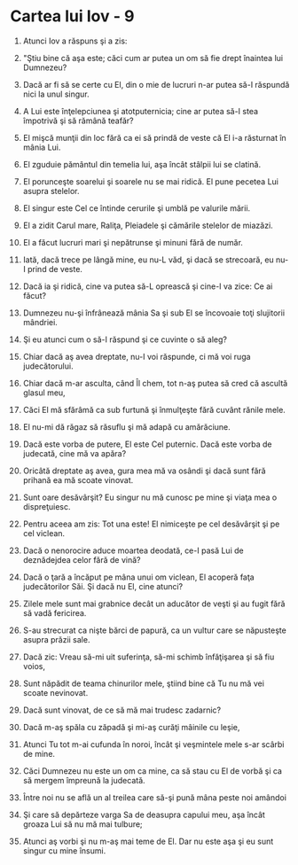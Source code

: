 # Cartea lui Iov - 9

1. Atunci Iov a răspuns şi a zis: 

2. "Ştiu bine că aşa este; căci cum ar putea un om să fie drept înaintea lui Dumnezeu? 

3. Dacă ar fi să se certe cu El, din o mie de lucruri n-ar putea să-I răspundă nici la unul singur. 

4. A Lui este înţelepciunea şi atotputernicia; cine ar putea să-I stea împotrivă şi să rămână teafăr? 

5. El mişcă munţii din loc fără ca ei să prindă de veste că El i-a răsturnat în mânia Lui. 

6. El zguduie pământul din temelia lui, aşa încât stâlpii lui se clatină. 

7. El porunceşte soarelui şi soarele nu se mai ridică. El pune pecetea Lui asupra stelelor. 

8. El singur este Cel ce întinde cerurile şi umblă pe valurile mării. 

9. El a zidit Carul mare, Raliţa, Pleiadele şi cămările stelelor de miazăzi. 

10. El a făcut lucruri mari şi nepătrunse şi minuni fără de număr. 

11. Iată, dacă trece pe lângă mine, eu nu-L văd, şi dacă se strecoară, eu nu-I prind de veste. 

12. Dacă ia şi ridică, cine va putea să-L oprească şi cine-I va zice: Ce ai făcut? 

13. Dumnezeu nu-şi înfrânează mânia Sa şi sub El se încovoaie toţi slujitorii mândriei. 

14. Şi eu atunci cum o să-I răspund şi ce cuvinte o să aleg? 

15. Chiar dacă aş avea dreptate, nu-I voi răspunde, ci mă voi ruga judecătorului. 

16. Chiar dacă m-ar asculta, când Îl chem, tot n-aş putea să cred că ascultă glasul meu, 

17. Căci El mă sfărâmă ca sub furtună şi înmulţeşte fără cuvânt rănile mele. 

18. El nu-mi dă răgaz să răsuflu şi mă adapă cu amărăciune. 

19. Dacă este vorba de putere, El este Cel puternic. Dacă este vorba de judecată, cine mă va apăra? 

20. Oricâtă dreptate aş avea, gura mea mă va osândi şi dacă sunt fără prihană ea mă scoate vinovat. 

21. Sunt oare desăvârşit? Eu singur nu mă cunosc pe mine şi viaţa mea o dispreţuiesc. 

22. Pentru aceea am zis: Tot una este! El nimiceşte pe cel desăvârşit şi pe cel viclean. 

23. Dacă o nenorocire aduce moartea deodată, ce-I pasă Lui de deznădejdea celor fără de vină? 

24. Dacă o ţară a încăput pe mâna unui om viclean, El acoperă faţa judecătorilor Săi. Şi dacă nu El, cine atunci? 

25. Zilele mele sunt mai grabnice decât un aducător de veşti şi au fugit fără să vadă fericirea. 

26. S-au strecurat ca nişte bărci de papură, ca un vultur care se năpusteşte asupra prăzii sale. 

27. Dacă zic: Vreau să-mi uit suferinţa, să-mi schimb înfăţişarea şi să fiu voios, 

28. Sunt năpădit de teama chinurilor mele, ştiind bine că Tu nu mă vei scoate nevinovat. 

29. Dacă sunt vinovat, de ce să mă mai trudesc zadarnic? 

30. Dacă m-aş spăla cu zăpadă şi mi-aş curăţi mâinile cu leşie, 

31. Atunci Tu tot m-ai cufunda în noroi, încât şi veşmintele mele s-ar scârbi de mine. 

32. Căci Dumnezeu nu este un om ca mine, ca să stau cu El de vorbă şi ca să mergem împreună la judecată. 

33. Între noi nu se află un al treilea care să-şi pună mâna peste noi amândoi 

34. Şi care să depărteze varga Sa de deasupra capului meu, aşa încât groaza Lui să nu mă mai tulbure; 

35. Atunci aş vorbi şi nu m-aş mai teme de El. Dar nu este aşa şi eu sunt singur cu mine însumi. 

